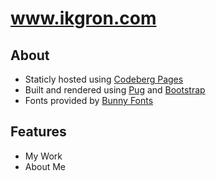 # www.ikgron.com

## About

- Staticly hosted using [Codeberg Pages](https://codeberg.page/)
- Built and rendered using [Pug](https://pugjs.org/api/getting-started.html) and [Bootstrap](https://getbootstrap.com/)
- Fonts provided by [Bunny Fonts](https://fonts.bunny.net/)

## Features

- My Work
- About Me
